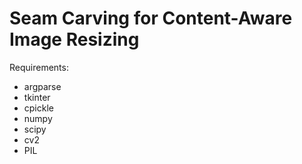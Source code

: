 # Seam Carving for Content-Aware Image Resizing

Requirements:
* argparse
* tkinter
* cpickle
* numpy
* scipy
* cv2
* PIL

